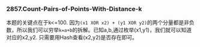 ### 2857.Count-Pairs-of-Points-With-Distance-k

本题的关键点在于k<=100. 因为`(x1 XOR x2) + (y1 XOR y2)`的两个分量都是非负数，所以我们可以穷举`k=a+b`的拆解。已知a,b,通过枚举(x1,y1)，我们就可以知道对应的x2,y2. 只需要用Hash查看(x2,y2)是否存在即可。
